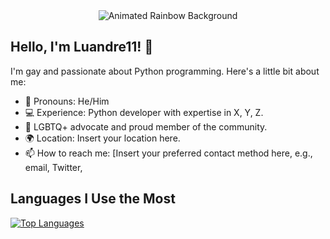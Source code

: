 <!-- Animated Rainbow Background -->
<div align="center">
    <img src="https://raw.githubusercontent.com/Luandre11/Luandre11/main/assets/rainbow.gif" alt="Animated Rainbow Background" />
</div>

<!-- Introduction -->
## Hello, I'm Luandre11! 🌈

I'm gay and passionate about Python programming. Here's a little bit about me:

- 🌟 Pronouns: He/Him
- 💻 Experience: Python developer with expertise in X, Y, Z.
- 🌈 LGBTQ+ advocate and proud member of the community.
- 🌍 Location: Insert your location here.
- 📫 How to reach me: [Insert your preferred contact method here, e.g., email, Twitter, 

<!-- Language Usage -->
## Languages I Use the Most

[![Top Languages](https://img.shields.io/github/languages/top/Luandre11/Luandre11)](https://github.com/Luandre11/Luandre11)

<!-- Replace "Luandre11/Luandre11" with your actual GitHub username and repository name -->



<!-- Additional Sections -->
<!-- Add more sections to your README as needed, such as projects, skills, education, etc. -->

